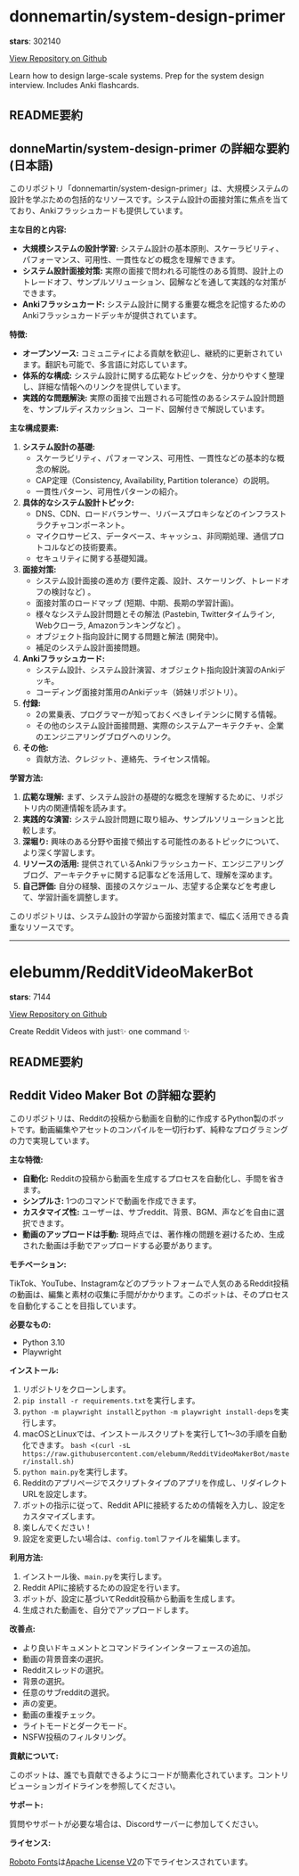 
# donnemartin/system-design-primer

**stars**: 302140

[View Repository on Github](https://github.com/donnemartin/system-design-primer)

Learn how to design large-scale systems. Prep for the system design interview. Includes Anki flashcards.

## README要約
## donneMartin/system-design-primer の詳細な要約 (日本語)

このリポジトリ「donnemartin/system-design-primer」は、大規模システムの設計を学ぶための包括的なリソースです。システム設計の面接対策に焦点を当てており、Ankiフラッシュカードも提供しています。

**主な目的と内容:**

*   **大規模システムの設計学習:** システム設計の基本原則、スケーラビリティ、パフォーマンス、可用性、一貫性などの概念を理解できます。
*   **システム設計面接対策:** 実際の面接で問われる可能性のある質問、設計上のトレードオフ、サンプルソリューション、図解などを通して実践的な対策ができます。
*   **Ankiフラッシュカード:** システム設計に関する重要な概念を記憶するためのAnkiフラッシュカードデッキが提供されています。

**特徴:**

*   **オープンソース:** コミュニティによる貢献を歓迎し、継続的に更新されています。翻訳も可能で、多言語に対応しています。
*   **体系的な構成:** システム設計に関する広範なトピックを、分かりやすく整理し、詳細な情報へのリンクを提供しています。
*   **実践的な問題解決:** 実際の面接で出題される可能性のあるシステム設計問題を、サンプルディスカッション、コード、図解付きで解説しています。

**主な構成要素:**

1.  **システム設計の基礎:**
    *   スケーラビリティ、パフォーマンス、可用性、一貫性などの基本的な概念の解説。
    *   CAP定理（Consistency, Availability, Partition tolerance）の説明。
    *   一貫性パターン、可用性パターンの紹介。
2.  **具体的なシステム設計トピック:**
    *   DNS、CDN、ロードバランサー、リバースプロキシなどのインフラストラクチャコンポーネント。
    *   マイクロサービス、データベース、キャッシュ、非同期処理、通信プロトコルなどの技術要素。
    *   セキュリティに関する基礎知識。
3.  **面接対策:**
    *   システム設計面接の進め方 (要件定義、設計、スケーリング、トレードオフの検討など) 。
    *   面接対策のロードマップ (短期、中期、長期の学習計画)。
    *   様々なシステム設計問題とその解法 (Pastebin, Twitterタイムライン, Webクローラ, Amazonランキングなど) 。
    *   オブジェクト指向設計に関する問題と解法 (開発中)。
    *   補足のシステム設計面接問題。
4.  **Ankiフラッシュカード:**
    *   システム設計、システム設計演習、オブジェクト指向設計演習のAnkiデッキ。
    *   コーディング面接対策用のAnkiデッキ（姉妹リポジトリ）。
5.  **付録:**
    *   2の累乗表、プログラマーが知っておくべきレイテンシに関する情報。
    *   その他のシステム設計面接問題、実際のシステムアーキテクチャ、企業のエンジニアリングブログへのリンク。
6.  **その他:**
    *   貢献方法、クレジット、連絡先、ライセンス情報。

**学習方法:**

1.  **広範な理解:** まず、システム設計の基礎的な概念を理解するために、リポジトリ内の関連情報を読みます。
2.  **実践的な演習:** システム設計問題に取り組み、サンプルソリューションと比較します。
3.  **深堀り:** 興味のある分野や面接で頻出する可能性のあるトピックについて、より深く学習します。
4.  **リソースの活用:** 提供されているAnkiフラッシュカード、エンジニアリングブログ、アーキテクチャに関する記事などを活用して、理解を深めます。
5.  **自己評価:** 自分の経験、面接のスケジュール、志望する企業などを考慮して、学習計画を調整します。

このリポジトリは、システム設計の学習から面接対策まで、幅広く活用できる貴重なリソースです。


---

# elebumm/RedditVideoMakerBot

**stars**: 7144

[View Repository on Github](https://github.com/elebumm/RedditVideoMakerBot)

Create Reddit Videos with just✨ one command ✨

## README要約
## Reddit Video Maker Bot の詳細な要約

このリポジトリは、Redditの投稿から動画を自動的に作成するPython製のボットです。動画編集やアセットのコンパイルを一切行わず、純粋なプログラミングの力で実現しています。

**主な特徴:**

*   **自動化:** Redditの投稿から動画を生成するプロセスを自動化し、手間を省きます。
*   **シンプルさ:** 1つのコマンドで動画を作成できます。
*   **カスタマイズ性:** ユーザーは、サブreddit、背景、BGM、声などを自由に選択できます。
*   **動画のアップロードは手動:** 現時点では、著作権の問題を避けるため、生成された動画は手動でアップロードする必要があります。

**モチベーション:**

TikTok、YouTube、Instagramなどのプラットフォームで人気のあるReddit投稿の動画は、編集と素材の収集に手間がかかります。このボットは、そのプロセスを自動化することを目指しています。

**必要なもの:**

*   Python 3.10
*   Playwright

**インストール:**

1.  リポジトリをクローンします。
2.  `pip install -r requirements.txt`を実行します。
3.  `python -m playwright install`と`python -m playwright install-deps`を実行します。
4.  macOSとLinuxでは、インストールスクリプトを実行して1～3の手順を自動化できます。
    `bash <(curl -sL https://raw.githubusercontent.com/elebumm/RedditVideoMakerBot/master/install.sh)`
5.  `python main.py`を実行します。
6.  Redditのアプリページでスクリプトタイプのアプリを作成し、リダイレクトURLを設定します。
7.  ボットの指示に従って、Reddit APIに接続するための情報を入力し、設定をカスタマイズします。
8.  楽しんでください！
9.  設定を変更したい場合は、`config.toml`ファイルを編集します。

**利用方法:**

1.  インストール後、`main.py`を実行します。
2.  Reddit APIに接続するための設定を行います。
3.  ボットが、設定に基づいてReddit投稿から動画を生成します。
4.  生成された動画を、自分でアップロードします。

**改善点:**

*   より良いドキュメントとコマンドラインインターフェースの追加。
*   動画の背景音楽の選択。
*   Redditスレッドの選択。
*   背景の選択。
*   任意のサブredditの選択。
*   声の変更。
*   動画の重複チェック。
*   ライトモードとダークモード。
*   NSFW投稿のフィルタリング。

**貢献について:**

このボットは、誰でも貢献できるようにコードが簡素化されています。コントリビューションガイドラインを参照してください。

**サポート:**

質問やサポートが必要な場合は、Discordサーバーに参加してください。

**ライセンス:**

[Roboto Fonts](https://fonts.google.com/specimen/Roboto/about)は[Apache License V2](https://www.apache.org/licenses/LICENSE-2.0)の下でライセンスされています。

